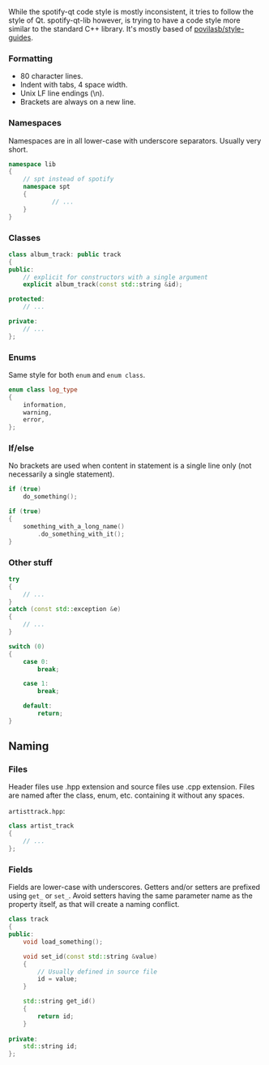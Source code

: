 While the spotify-qt code style is mostly inconsistent, it tries to follow
the style of Qt. spotify-qt-lib however, is trying to have a code style more
similar to the standard C++ library. It's mostly based of
[povilasb/style-guides](https://github.com/povilasb/style-guides/blob/master/cpp.rst).

### Formatting
* 80 character lines.
* Indent with tabs, 4 space width.
* Unix LF line endings (\n).
* Brackets are always on a new line.

### Namespaces
Namespaces are in all lower-case with underscore separators. Usually very short.
```c++
namespace lib
{
	// spt instead of spotify
	namespace spt
	{
			// ...
	}
}
```

### Classes
```c++
class album_track: public track
{
public:
	// explicit for constructors with a single argument
	explicit album_track(const std::string &id);

protected:
	// ...

private:
	// ...
};
```

### Enums
Same style for both `enum` and `enum class`.
```c++
enum class log_type
{
	information,
	warning,
	error,
};
```

### If/else
No brackets are used when content in statement is a single line only (not 
necessarily a single statement).
```c++
if (true)
	do_something();

if (true)
{
	something_with_a_long_name()
		.do_something_with_it();
}
```

### Other stuff
```c++
try
{
	// ...
}
catch (const std::exception &e)
{
	// ...
}

switch (0)
{
	case 0:
		break;

	case 1:
		break;

	default:
		return;
}
```

## Naming

### Files
Header files use .hpp extension and source files use .cpp extension. Files 
are named after the class, enum, etc. containing it without any spaces.

`artisttrack.hpp`:
```c++
class artist_track
{
	// ...
};
```

### Fields
Fields are lower-case with underscores. Getters and/or setters are prefixed 
using `get_` or `set_`. Avoid setters having the same parameter name as the 
property itself, as that will create a naming conflict.
```c++
class track
{
public:
	void load_something();

	void set_id(const std::string &value)
	{
		// Usually defined in source file
		id = value;
	}

	std::string get_id()
	{
		return id;
	}
	
private:
	std::string id;
};
```
